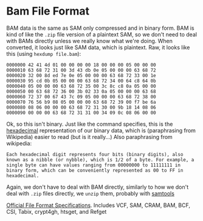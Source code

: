 # Bam File Format

BAM data is the same as SAM only compressed and in binary form. BAM is kind of like the `.zip` file version of a plaintext SAM, so we don't need to deal with BAMs directly unless we really know what we're doing. When converted, it looks just like SAM data, which is plaintext. Raw, it looks like this (using `hexdump file.bam`):

```
0000000 42 41 4d 01 00 00 00 00 18 00 00 00 05 00 00 00
0000010 63 68 72 31 00 3d 43 db 0e 05 00 00 00 63 68 72
0000020 32 00 8d ed 7e 0e 05 00 00 00 63 68 72 33 00 1e
0000030 95 cd 0b 05 00 00 00 63 68 72 34 00 64 c8 64 0b
0000040 05 00 00 00 63 68 72 35 00 3c 8c c8 0a 05 00 00
0000050 00 63 68 72 36 00 3b 02 33 0a 05 00 00 00 63 68
0000060 72 37 00 67 43 7c 09 05 00 00 00 63 68 72 38 00
0000070 76 56 b9 08 05 00 00 00 63 68 72 39 00 f7 be 6a
0000080 08 06 00 00 00 63 68 72 31 30 00 9b 18 14 08 06
0000090 00 00 00 63 68 72 31 31 00 34 09 0c 08 06 00 00
```

Ok, so this isn't binary. Just like the command specifies, this is the [hexadecimal](https://en.wikipedia.org/wiki/Hexadecimal) representation of our binary data, which is (paraphrasing from Wikipedia) easier to read (but is it really...) Also paraphrasing from wikipedia:

    Each hexadecimal digit represents four bits (binary digits), also known as a nibble (or nybble), which is 1/2 of a byte. For example, a single byte can have values ranging from 00000000 to 11111111 in binary form, which can be conveniently represented as 00 to FF in hexadecimal.

Again, we don't have to deal with BAM directly, similarly to how we don't deal with `.zip` files directly, we `unzip` them, probably with [samtools](http://www.htslib.org)

[Official File Format Specifications](http://samtools.github.io/hts-specs/). Includes VCF, SAM, CRAM, BAM, BCF, CSI, Tabix, crypt4gh, htsget, and Refget
